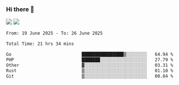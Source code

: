 ### Hi there 👋️

![](https://komarev.com/ghpvc/?username=Loner1024)
![](https://hit.yhype.me/github/profile?account_id=20189164)

<!--START_SECTION:waka-->

```txt
From: 19 June 2025 - To: 26 June 2025

Total Time: 21 hrs 34 mins

Go                           ████████████████▒░░░░░░░░   64.94 %
PHP                          ███████░░░░░░░░░░░░░░░░░░   27.79 %
Other                        ▓░░░░░░░░░░░░░░░░░░░░░░░░   03.31 %
Rust                         ▒░░░░░░░░░░░░░░░░░░░░░░░░   01.10 %
Git                          ▒░░░░░░░░░░░░░░░░░░░░░░░░   00.84 %
```

<!--END_SECTION:waka-->



